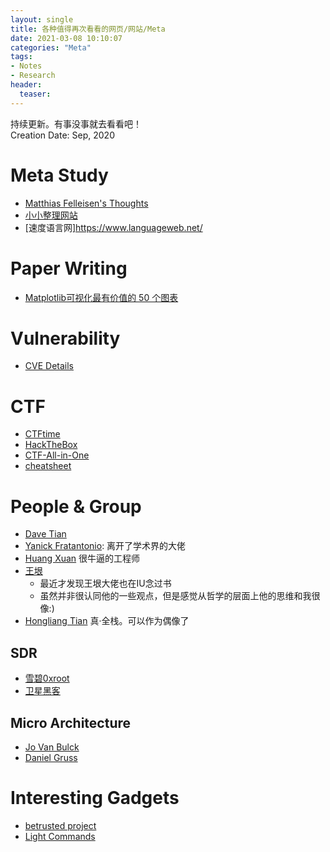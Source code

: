 ```yaml
---
layout: single
title: 各种值得再次看看的网页/网站/Meta
date: 2021-03-08 10:10:07
categories: "Meta"
tags:
- Notes
- Research
header:
  teaser: 
---
```


持续更新。有事没事就去看看吧！  
Creation Date: Sep, 2020

# Meta Study

- [Matthias Felleisen's Thoughts](https://felleisen.org/matthias/Thoughts/index.html)
- [小小整理网站](https://smallcollation.blogspot.com/#gsc.tab=0)
- [速度语言网]https://www.languageweb.net/

# Paper Writing

- [Matplotlib可视化最有价值的 50 个图表](http://liyangbit.com/pythonvisualization/matplotlib-top-50-visualizations/)

# Vulnerability

- [CVE Details](https://www.cvedetails.com/top-50-products.php)

# CTF

- [CTFtime](https://ctftime.org/)
- [HackTheBox](https://www.hackthebox.eu/)
- [CTF-All-in-One](https://firmianay.gitbook.io/ctf-all-in-one/)
- [cheatsheet](https://github.com/uppusaikiran/awesome-ctf-cheatsheet#awesome-ctf-cheatsheet-)

# People & Group

- [Dave Tian](https://davejingtian.org/)
- [Yanick Fratantonio](https://reyammer.io/): 离开了学术界的大佬
- [Huang Xuan](https://huangxuan.me) 很牛逼的工程师
- [王垠](https://www.yinwang.org/)
  - 最近才发现王垠大佬也在IU念过书
  - 虽然并非很认同他的一些观点，但是感觉从哲学的层面上他的思维和我很像:)
- [Hongliang Tian](https://www.tatetian.io/) 真·全栈。可以作为偶像了

## SDR

- [雪碧0xroot](https://cn0xroot.com/)
- [卫星黑客](http://www.chnsatcom.com/)

## Micro Architecture

- [Jo Van Bulck](https://jovanbulck.github.io/)
- [Daniel Gruss](https://gruss.cc/)

# Interesting Gadgets

- [betrusted project](https://betrusted.io/)
- [Light Commands](https://lightcommands.com/)